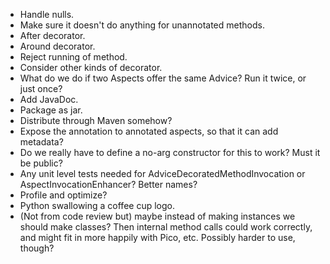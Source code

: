 * Handle nulls.
* Make sure it doesn't do anything for unannotated methods.
* After decorator.
* Around decorator.
* Reject running of method.
* Consider other kinds of decorator.
* What do we do if two Aspects offer the same Advice? Run it twice, or just once?
* Add JavaDoc.
* Package as jar.
* Distribute through Maven somehow?
* Expose the annotation to annotated aspects, so that it can add metadata?
* Do we really have to define a no-arg constructor for this to work? Must it be public?
* Any unit level tests needed for AdviceDecoratedMethodInvocation or AspectInvocationEnhancer? Better names?
* Profile and optimize?
* Python swallowing a coffee cup logo.
* (Not from code review but) maybe instead of making instances we should make classes? Then internal method calls
  could work correctly, and might fit in more happily with Pico, etc. Possibly harder to use, though?
